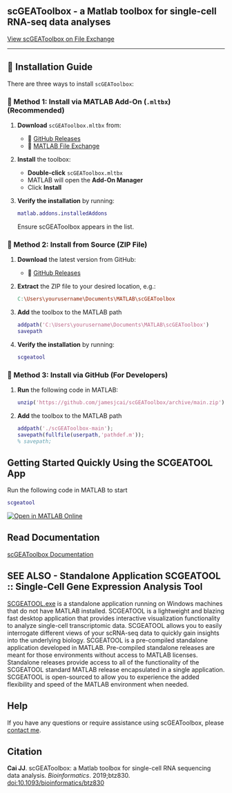 scGEAToolbox - a Matlab toolbox for single-cell RNA-seq data analyses
---------------------------------------------------------------------
[View scGEAToolbox on File Exchange](https://www.mathworks.com/matlabcentral/fileexchange/72917-scgeatoolbox-single-cell-gene-expression-analysis-toolbox)

---

## 📌 Installation Guide

There are three ways to install `scGEAToolbox`:  

### 🔹 Method 1: Install via MATLAB Add-On (`.mltbx`) (Recommended)  
1. **Download** `scGEAToolbox.mltbx` from:  
   - 🔗 [GitHub Releases](https://github.com/jamesjcai/scGEAToolbox/releases)  
   - 🔗 [MATLAB File Exchange](https://www.mathworks.com/matlabcentral/fileexchange/72917-scgeatoolbox-single-cell-gene-expression-analysis-toolbox)  

2. **Install** the toolbox:  
   - **Double-click** `scGEAToolbox.mltbx`  
   - MATLAB will open the **Add-On Manager**  
   - Click **Install**  

3. **Verify the installation** by running:  
   ```matlab
   matlab.addons.installedAddons
   ```
   Ensure scGEAToolbox appears in the list.

### 🔹 Method 2: Install from Source (ZIP File)
1. **Download** the latest version from GitHub:  
   - 🔗 [GitHub Releases](https://github.com/jamesjcai/scGEAToolbox/releases)  

2. **Extract** the ZIP file to your desired location, e.g.:  
   ```makefile
   C:\Users\yourusername\Documents\MATLAB\scGEAToolbox
   ```
   
4. **Add** the toolbox to the MATLAB path
   ```matlab
   addpath('C:\Users\yourusername\Documents\MATLAB\scGEAToolbox')
   savepath
   ```
5. **Verify the installation** by running:  
   ```matlab
   scgeatool
   ```
### 🔹 Method 3: Install via GitHub (For Developers)   
1. **Run** the following code in MATLAB:  
    ```matlab
    unzip('https://github.com/jamesjcai/scGEAToolbox/archive/main.zip');  
    ```
2. **Add** the toolbox to the MATLAB path
     ```matlab
     addpath('./scGEAToolbox-main');
     savepath(fullfile(userpath,'pathdef.m'));
     % savepath;
     ```

## Getting Started Quickly Using the SCGEATOOL App
Run the following code in MATLAB to start
```matlab
scgeatool
```

[![Open in MATLAB Online](https://www.mathworks.com/images/responsive/global/open-in-matlab-online.svg)](https://matlab.mathworks.com/open/github/v1?repo=jamesjcai/scGEAToolbox&file=online_landing.m)


<!-- ## ICIBM 2023 Workshop Event-specific Information
URL for event page: [www.mathworks.com/licensecenter/classroom/4065650/](https://www.mathworks.com/licensecenter/classroom/4065650/)\
Activation Key: 89355-04019-19254-51485-58564\
Workshop Trial Label: 4065650\
Trial Expiration Date: 2023-July-20
-->

## Read Documentation

[scGEAToolbox Documentation](https://scgeatoolbox.readthedocs.io/)

<!---
## To get started immediately, check out demo scripts:

* [Demo script 1](http://htmlpreview.github.io/?https://github.com/jamesjcai/scGEAToolbox/blob/main/demo_script1.html) Filter, Normalization and Batch Correction of Data
* [Demo script 2](http://htmlpreview.github.io/?https://github.com/jamesjcai/scGEAToolbox/blob/main/demo_script2.html) Feature Selection
* [Demo script 3](http://htmlpreview.github.io/?https://github.com/jamesjcai/scGEAToolbox/blob/main/demo_script3.html) Visualization
* [Demo script 4](http://htmlpreview.github.io/?https://github.com/jamesjcai/scGEAToolbox/blob/main/demo_script4.html) Clustering
* [Demo script 5](http://htmlpreview.github.io/?https://github.com/jamesjcai/scGEAToolbox/blob/main/demo_script5.html) Pseudotime Analysis and Gene Network 
* [Demo script 6](http://htmlpreview.github.io/?https://github.com/jamesjcai/scGEAToolbox/blob/main/demo_script6.html) DE Analysis and Marker Gene Identification

## GUI interface

After installing the toolbox, the main GUI can be run by calling `scGEApp`. 
![](https://github.com/jamesjcai/scGEAToolbox/blob/main/example_data/Fig_2.png?raw=true)
**Fig. 1. Screenshots of an execution of scGEApp -- the app interface of scGEAToolbox.** (a) Two example panels of the main GUI scGEApp; (b) A 3-D scatter plot showing genes whose position is determined by expression mean, CV and dropout rate; (c) A stem plot showing expression level of 50 selected genes across 2,000 cells: 1,000 in one state (blue) and the other 1,000 in the other state (red).

## Analytical workflow built with scGEAToolbox

![](https://github.com/jamesjcai/scGEAToolbox/blob/main/example_data/Fig_1.png?raw=true)  
**Fig. 2. A software workflow built with scGEAToolbox for single-cell gene regulatory network (scGRN) analyses.** High-dimensional scRNA-seq data is filtered, normalized, and used as input for two paths. The first is a combination of (A) dimension-ality reduction and (B) trajectory/psedotime analysis to provide pseudotime-series data. The second is using network inference algorithms to generate (C) a global, coarse GRN structure. The integration of results from the two paths produces (D) pseudotime-series scGRNs, which can be further analyzed through regulatory modeling using parameter estimation algorithms to infer (E) a refined dynamic scGRN.

## Interactive cell type annotation with scGEAToolbox (sc_celltype explorer)

[![scGEAToolbox sc_celltypeexplorer - interactive cell type annotation](https://img.youtube.com/vi/HRQiXX3Jwpg/0.jpg)](https://youtu.be/HRQiXX3Jwpg)
-->

## SEE ALSO - Standalone Application SCGEATOOL :: Single-Cell Gene Expression Analysis Tool

[SCGEATOOL.exe](https://scgeatool.github.io/) is a standalone application running on Windows machines that do not have MATLAB installed. SCGEATOOL is a lightweight and blazing fast desktop application that provides interactive visualization functionality to analyze single-cell transcriptomic data. SCGEATOOL allows you to easily interrogate different views of your scRNA-seq data to quickly gain insights into the underlying biology. SCGEATOOL is a pre-compiled standalone application developed in MATLAB. Pre-compiled standalone releases are meant for those environments without access to MATLAB licenses. Standalone releases provide access to all of the functionality of the SCGEATOOL standard MATLAB release encapsulated in a single application. SCGEATOOL is open-sourced to allow you to experience the added flexibility and speed of the MATLAB environment when needed.

## Help

If you have any questions or require assistance using scGEAToolbox, please [contact me](https://scgeatool.github.io/#contact).

## Citation

**Cai JJ**. scGEAToolbox: a Matlab toolbox for single-cell RNA sequencing data analysis. *Bioinformatics*. 2019;btz830. [doi:10.1093/bioinformatics/btz830](https://doi.org/10.1093/bioinformatics/btz830)
